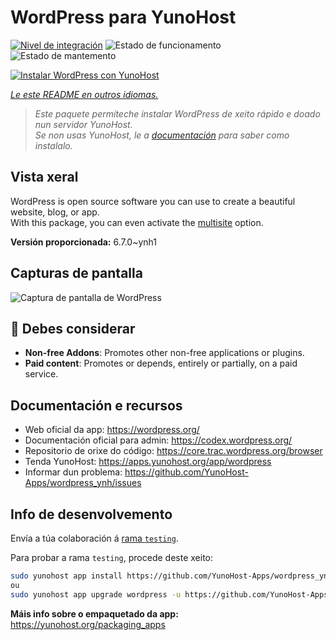 <!--
NOTA: Este README foi creado automáticamente por <https://github.com/YunoHost/apps/tree/master/tools/readme_generator>
NON debe editarse manualmente.
-->

# WordPress para YunoHost

[![Nivel de integración](https://apps.yunohost.org/badge/integration/wordpress)](https://ci-apps.yunohost.org/ci/apps/wordpress/)
![Estado de funcionamento](https://apps.yunohost.org/badge/state/wordpress)
![Estado de mantemento](https://apps.yunohost.org/badge/maintained/wordpress)

[![Instalar WordPress con YunoHost](https://install-app.yunohost.org/install-with-yunohost.svg)](https://install-app.yunohost.org/?app=wordpress)

*[Le este README en outros idiomas.](./ALL_README.md)*

> *Este paquete permíteche instalar WordPress de xeito rápido e doado nun servidor YunoHost.*  
> *Se non usas YunoHost, le a [documentación](https://yunohost.org/install) para saber como instalalo.*

## Vista xeral

WordPress is open source software you can use to create a beautiful website, blog, or app.  
With this package, you can even activate the [multisite](https://wordpress.org/support/article/glossary/#multisite) option.


**Versión proporcionada:** 6.7.0~ynh1

## Capturas de pantalla

![Captura de pantalla de WordPress](./doc/screenshots/screen-themes.png)

## :red_circle: Debes considerar

- **Non-free Addons**: Promotes other non-free applications or plugins.
- **Paid content**: Promotes or depends, entirely or partially, on a paid service.

## Documentación e recursos

- Web oficial da app: <https://wordpress.org/>
- Documentación oficial para admin: <https://codex.wordpress.org/>
- Repositorio de orixe do código: <https://core.trac.wordpress.org/browser>
- Tenda YunoHost: <https://apps.yunohost.org/app/wordpress>
- Informar dun problema: <https://github.com/YunoHost-Apps/wordpress_ynh/issues>

## Info de desenvolvemento

Envía a túa colaboración á [rama `testing`](https://github.com/YunoHost-Apps/wordpress_ynh/tree/testing).

Para probar a rama `testing`, procede deste xeito:

```bash
sudo yunohost app install https://github.com/YunoHost-Apps/wordpress_ynh/tree/testing --debug
ou
sudo yunohost app upgrade wordpress -u https://github.com/YunoHost-Apps/wordpress_ynh/tree/testing --debug
```

**Máis info sobre o empaquetado da app:** <https://yunohost.org/packaging_apps>

